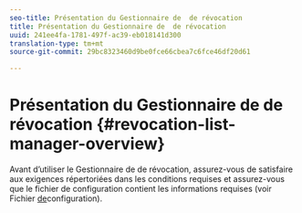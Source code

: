 ```yaml
---
seo-title: Présentation du Gestionnaire de  de révocation
title: Présentation du Gestionnaire de  de révocation
uuid: 241ee4fa-1781-497f-ac39-eb018141d300
translation-type: tm+mt
source-git-commit: 29bc8323460d9be0fce66cbea7c6fce46df20d61

---
```



# Présentation du Gestionnaire de  de révocation {#revocation-list-manager-overview}

Avant d’utiliser le Gestionnaire de de révocation, assurez-vous de satisfaire aux exigences répertoriées dans les conditions requises et assurez-vous que le fichier de configuration contient les informations requises (voir Fichier [de](../policy-revocation-list-manager/revocation-config-file-props.md)configuration).
